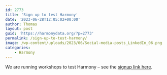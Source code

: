 ```yaml
---
id: 2773
title: 'Sign up to test Harmony'
date: '2023-06-28T12:05:02+00:00'
author: Thomas
layout: post
guid: 'https://harmonydata.org/?p=2773'
permalink: /sign-up-to-test-harmony/
image: /wp-content/uploads/2023/06/Social-media-posts_LinkedIn_06.png
categories:
    - Harmony
---
```


We are running workshops to test Harmony – see the [signup link here](https://ulster.onlinesurveys.ac.uk/harmony-online-eoi).